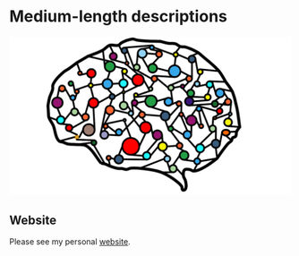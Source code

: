 # Medium-length descriptions

![Image](images/test_logo.png)

## Website

Please see my personal [website](http://web.stanford.edu/~abalsubr). 
